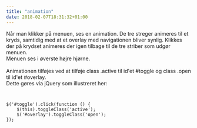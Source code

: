 ```yaml
---
title: "animation"
date: 2018-02-07T18:31:32+01:00
---
```


Når man klikker på menuen, ses en animation. De tre streger animeres til et kryds, samtidig med at et overlay med navigationen bliver synlig. Klikkes der på krydset animeres der igen tilbage til de tre striber som udgør menuen. 
<br>
Menuen ses i øverste højre hjørne. 
<br>
<br>
Animationen tilføjes ved at tilføje class .active til id'et #toggle og class .open til id'et #overlay. 
<br>
Dette gøres via jQuery som illustreret her:

<pre>
<code>

$('#toggle').click(function () {
    $(this).toggleClass('active');
    $('#overlay').toggleClass('open');
});

</code>
</pre>